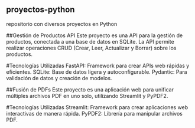 ## proyectos-python
repositorio con diversos proyectos en Python

##Gestión de Productos API
Este proyecto es una API para la gestión de productos, conectada a una base de datos en SQLite. La API permite realizar operaciones CRUD (Crear, Leer, Actualizar y Borrar) sobre los productos.

#Tecnologías Utilizadas
FastAPI: Framework para crear APIs web rápidas y eficientes.
SQLite: Base de datos ligera y autoconfigurable.
Pydantic: Para validación de datos y creación de modelos.


##Fusión de PDFs
Este proyecto es una aplicación web para unificar múltiples archivos PDF en uno solo, utilizando Streamlit y PyPDF2.

#Tecnologías Utilizadas
Streamlit: Framework para crear aplicaciones web interactivas de manera rápida.
PyPDF2: Librería para manipular archivos PDF.
